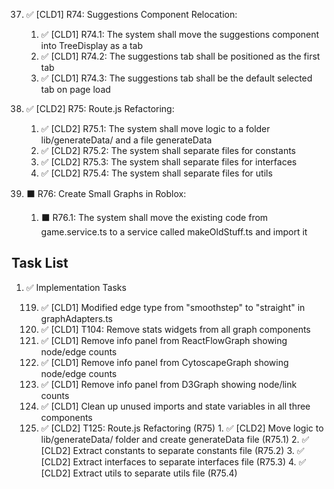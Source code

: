 37. ✅ [CLD1] R74: Suggestions Component Relocation:

    1. ✅ [CLD1] R74.1: The system shall move the suggestions component into TreeDisplay as a tab
    2. ✅ [CLD1] R74.2: The suggestions tab shall be positioned as the first tab
    3. ✅ [CLD1] R74.3: The suggestions tab shall be the default selected tab on page load

38. ✅ [CLD2] R75: Route.js Refactoring:

    1. ✅ [CLD2] R75.1: The system shall move logic to a folder lib/generateData/ and a file generateData
    2. ✅ [CLD2] R75.2: The system shall separate files for constants
    3. ✅ [CLD2] R75.3: The system shall separate files for interfaces
    4. ✅ [CLD2] R75.4: The system shall separate files for utils

39. ⬛ R76: Create Small Graphs in Roblox:

    1. ⬛ R76.1: The system shall move the existing code from game.service.ts to a service called makeOldStuff.ts and import it

## Task List

1.  ✅ Implementation Tasks

    119.  ✅ [CLD1] Modified edge type from "smoothstep" to "straight" in graphAdapters.ts
    120.  ✅ [CLD1] T104: Remove stats widgets from all graph components
    121.  ✅ [CLD1] Remove info panel from ReactFlowGraph showing node/edge counts
    122.  ✅ [CLD1] Remove info panel from CytoscapeGraph showing node/edge counts
    123.  ✅ [CLD1] Remove info panel from D3Graph showing node/link counts
    124.  ✅ [CLD1] Clean up unused imports and state variables in all three components
    125. ✅ [CLD2] T125: Route.js Refactoring (R75)
        1. ✅ [CLD2] Move logic to lib/generateData/ folder and create generateData file (R75.1)
        2. ✅ [CLD2] Extract constants to separate constants file (R75.2)
        3. ✅ [CLD2] Extract interfaces to separate interfaces file (R75.3)
        4. ✅ [CLD2] Extract utils to separate utils file (R75.4)
